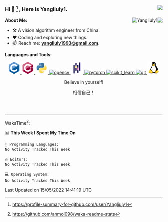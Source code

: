 ### Hi 👋 [^1] <img align="right" src="https://profile-counter.glitch.me/Yangliuly1/count.svg" />, Here is Yangliuly1.

<img align="right" src="https://github-readme-stats.vercel.app/api?username=Yangliuly1&show_icons=true&icon_color=805AD5&text_color=718096&bg_color=ffffff&hide_title=true&count_private=true" />

<p><img align="right" src="https://github-readme-streak-stats.herokuapp.com/?user=yangliuly1" alt="Yangliuly1" /></p>



<p align="left">
	

**About Me:**
- 🛠️ A vision algorithm engineer from China.
- ❤️ Coding and exploring new things.
- 📫 Reach me: **yangliuly1993@gmail.com**.

**Languages and Tools:**

<p align="center">

<a href="https://www.cprogramming.com/" target="_blank" rel="noreferrer"> 
    <img src="https://raw.githubusercontent.com/devicons/devicon/master/icons/c/c-original.svg" alt="c" width="40" height="40"/> </a> <a href="https://www.w3schools.com/cpp/" target="_blank" rel="noreferrer"> 
    <img src="https://raw.githubusercontent.com/devicons/devicon/master/icons/cplusplus/cplusplus-original.svg" alt="cplusplus" width="40" height="40"/> </a> <a href="https://git-scm.com/" target="_blank" rel="noreferrer"> 
    <img src="https://raw.githubusercontent.com/devicons/devicon/master/icons/python/python-original.svg" alt="python" width="40" height="40"/> </a> <a href="https://pytorch.org/" target="_blank" rel="noreferrer"> 
    <img src="https://www.vectorlogo.zone/logos/opencv/opencv-icon.svg" alt="opencv" width="40" height="40"/> 
</a> 

<a href="https://pandas.pydata.org/" target="_blank" rel="noreferrer"> 
    <img src="https://raw.githubusercontent.com/devicons/devicon/2ae2a900d2f041da66e950e4d48052658d850630/icons/pandas/pandas-original.svg" alt="pandas" width="40" height="40"/> </a> <a href="https://www.python.org" target="_blank" rel="noreferrer"> 
    <img src="https://www.vectorlogo.zone/logos/pytorch/pytorch-icon.svg" alt="pytorch" width="40" height="40"/> </a> <a href="https://scikit-learn.org/" target="_blank" rel="noreferrer"> 
    <img src="https://upload.wikimedia.org/wikipedia/commons/0/05/Scikit_learn_logo_small.svg" alt="scikit_learn" width="40" height="40"/> 
    <img src="https://www.vectorlogo.zone/logos/git-scm/git-scm-icon.svg" alt="git" width="40" height="40"/> </a> <a href="https://www.linux.org/" target="_blank" rel="noreferrer">
    <img src="https://raw.githubusercontent.com/devicons/devicon/master/icons/linux/linux-original.svg" alt="linux" width="40" height="40"/> </a> <a href="https://opencv.org/" target="_blank" rel="noreferrer">
</a>
	
</p>

<p align="center"> Believe in yourself! </p>
<p align="center"> 相信自己！</p>

</p>

<br>
<br>

---

WakaTime[^2]:

<!--START_SECTION:waka-->
📊 **This Week I Spent My Time On** 

```text
💬 Programming Languages: 
No Activity Tracked This Week

🔥 Editors: 
No Activity Tracked This Week

💻 Operating System: 
No Activity Tracked This Week

```


 Last Updated on 15/05/2022 14:41:19 UTC
<!--END_SECTION:waka-->


[^1]: <a href="https://profile-summary-for-github.com/user/Yangliuly1">https://profile-summary-for-github.com/user/Yangliuly1</a>
[^2]: <a href="https://github.com/anmol098/waka-readme-stats">https://github.com/anmol098/waka-readme-stats</a>
